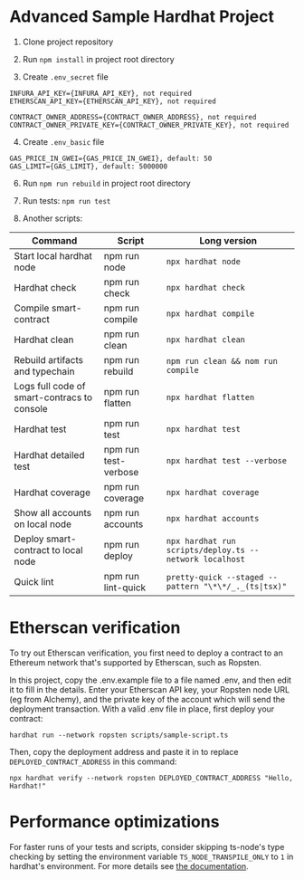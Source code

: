 # Advanced Sample Hardhat Project

1. Clone project repository

2. Run `npm install` in project root directory

3. Create `.env_secret` file

```
INFURA_API_KEY={INFURA_API_KEY}, not required
ETHERSCAN_API_KEY={ETHERSCAN_API_KEY}, not required

CONTRACT_OWNER_ADDRESS={CONTRACT_OWNER_ADDRESS}, not required
CONTRACT_OWNER_PRIVATE_KEY={CONTRACT_OWNER_PRIVATE_KEY}, not required
```

4. Create `.env_basic` file

```
GAS_PRICE_IN_GWEI={GAS_PRICE_IN_GWEI}, default: 50
GAS_LIMIT={GAS_LIMIT}, default: 5000000
```

6. Run `npm run rebuild` in project root directory

7. Run tests: `npm run test`

8. Another scripts:

| Command                                     | Script               | Long version                                            |
| ------------------------------------------- | -------------------- | ------------------------------------------------------- | 
| Start local hardhat node                    | npm run node         | `npx hardhat node`                                      |
| Hardhat check                               | npm run check        | `npx hardhat check`                                     |
| Compile smart-contract                      | npm run compile      | `npx hardhat compile`                                   |
| Hardhat clean                               | npm run clean        | `npx hardhat clean`                                     |
| Rebuild artifacts and typechain             | npm run rebuild      | `npm run clean && nom run compile`                      |
| Logs full code of smart-contracs to console | npm run flatten      | `npx hardhat flatten`                                   |
| Hardhat test                                | npm run test         | `npx hardhat test`                                      |
| Hardhat detailed test                       | npm run test-verbose | `npx hardhat test --verbose`                            |
| Hardhat coverage                            | npm run coverage     | `npx hardhat coverage`                                  |
| Show all accounts on local node             | npm run accounts     | `npx hardhat accounts`                                  |
| Deploy smart-contract to local node         | npm run deploy       | `npx hardhat run scripts/deploy.ts --network localhost` |
| Quick lint                                  | npm run lint-quick   | `pretty-quick --staged --pattern "\*\*/_._(ts\|tsx)"`   |

# Etherscan verification

To try out Etherscan verification, you first need to deploy a contract to an Ethereum network that's supported by Etherscan, such as Ropsten.

In this project, copy the .env.example file to a file named .env, and then edit it to fill in the details. Enter your Etherscan API key, your Ropsten node URL (eg from Alchemy), and the private key of the account which will send the deployment transaction. With a valid .env file in place, first deploy your contract:

```shell
hardhat run --network ropsten scripts/sample-script.ts
```

Then, copy the deployment address and paste it in to replace `DEPLOYED_CONTRACT_ADDRESS` in this command:

```shell
npx hardhat verify --network ropsten DEPLOYED_CONTRACT_ADDRESS "Hello, Hardhat!"
```

# Performance optimizations

For faster runs of your tests and scripts, consider skipping ts-node's type checking by setting the environment variable `TS_NODE_TRANSPILE_ONLY` to `1` in hardhat's environment. For more details see [the documentation](https://hardhat.org/guides/typescript.html#performance-optimizations).
